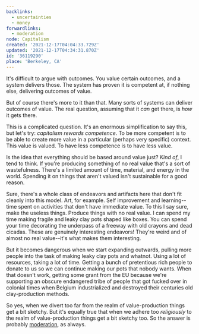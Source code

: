 ```yaml
---
backlinks:
  - uncertainties
  - money
forwardlinks:
  - moderation
node: Capitalism
created: '2021-12-17T04:04:33.729Z'
updated: '2021-12-17T04:34:31.870Z'
id: '36119290'
place: 'Berkeley, CA'
---
```

It's difficult to argue with outcomes. You value certain outcomes, and a system delivers those. The system has proven it is competent at, if nothing else, delivering outcomes of value. 

But of course there's more to it than that. Many sorts of systems can deliver outcomes of value. The real question, assuming that it *can* get there, is *how* it gets there. 

This is a complicated question. It's an enormous simplification to say this, but let's try: *capitalism rewards competence*. To be more competent is to be able to create more value in a particular (perhaps very specific) context. This value is valued. To have less competence is to have less value. 

Is the idea that everything should be based around value just? *Kind of*, I tend to think. If you're producing something of no real value that's a sort of wastefulness. There's a limited amount of time, material, and energy in the world. Spending it on things that aren't valued isn't sustainable for a good reason. 

Sure, there's a whole class of endeavors and artifacts here that don't fit cleanly into this model. Art, for example. Self improvement and learning--time spent on activities that don't have immediate value. To this I say sure, make the useless things. Produce things with no real value. I can spend my time making fragile and leaky clay pots shaped like boxes. You can spend your time decorating the underpass of a freeway with old crayons and dead cicadas. These are genuinely interesting endeavors! They're weird and of almost no real value--it's what makes them interesting. 

But it becomes dangerous when we start expanding outwards, pulling more people into the task of making leaky clay pots and whatnot. Using a lot of resources, taking a lot of time. Getting a bunch of pretentious rich people to donate to us so we can continue making our pots that nobody wants. When that doesn't work, getting some grant from the EU because we're supporting an obscure endangered tribe of people that got fucked over in colonial times when Belgium industrialized and destroyed their centuries old clay-production methods.

So yes, when we divert too far from the realm of value-production things get a bit sketchy. But it's equally true that when we adhere too *religiously* to the realm of value-production things get a bit sketchy too. So the answer is probably [moderation](moderation.md), as always.  



